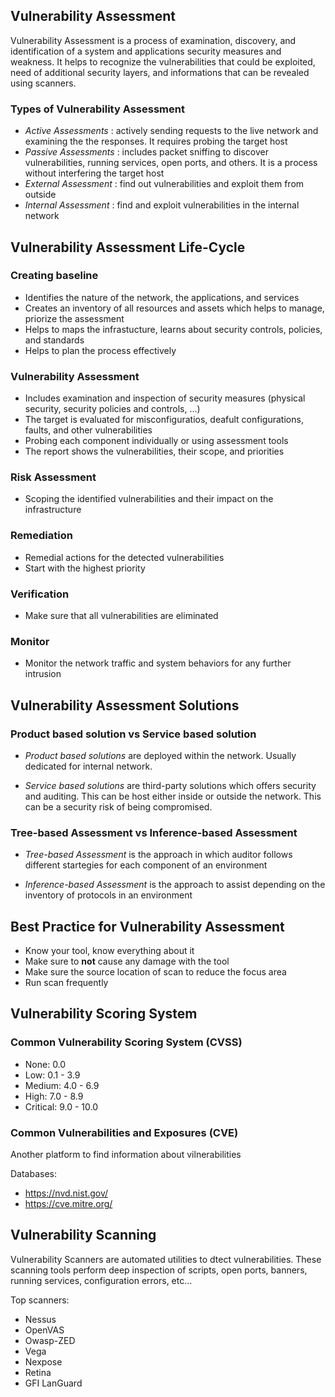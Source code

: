 ## Vulnerability Assessment

Vulnerability Assessment is a process of examination, discovery, and identification of a system and applications security measures and weakness.
It helps to recognize the vulnerabilities that could be exploited, need of additional security layers, and informations that can be revealed using scanners.

### Types of Vulnerability Assessment

- *Active Assessments* : actively sending requests to the live network and examining the the responses. It requires probing the target host
- *Passive Assessments* : includes packet sniffing to discover vulnerabilities, running services, open ports, and others. It is a process without interfering the target host
- *External Assessment* : find out vulnerabilities and exploit them from outside
- *Internal Assessment* : find and exploit vulnerabilities in the internal network

## Vulnerability Assessment Life-Cycle

### Creating baseline 

- Identifies the nature of the network, the applications, and services
- Creates an inventory of all resources and assets which helps to manage, priorize the assessment
- Helps to maps the infrastucture, learns about security controls, policies, and standards
- Helps to plan the process effectively

### Vulnerability Assessment

- Includes examination and inspection of security measures (physical security, security policies and controls, ...)
- The target is evaluated for misconfiguratios, deafult configurations, faults, and other vulnerabilities
- Probing each component individually or using assessment tools
- The report shows the vulnerabilities, their scope, and priorities

### Risk Assessment

- Scoping the identified vulnerabilities and their impact on the infrastructure

### Remediation

- Remedial actions for the detected vulnerabilities
- Start with the highest priority

### Verification

- Make sure that all vulnerabilities are eliminated

### Monitor

- Monitor the network traffic and system behaviors for any further intrusion

## Vulnerability Assessment Solutions

### Product based solution  vs Service based solution

- *Product based solutions* are deployed within the network. Usually dedicated for internal network.

- *Service based solutions* are third-party solutions which offers security and auditing. This can be host either inside or outside the network. This can be a security risk of being compromised.

### Tree-based Assessment vs Inference-based Assessment

- *Tree-based Assessment* is the approach in which auditor follows different startegies for each component of an environment

- *Inference-based Assessment* is the approach to assist depending on the inventory of protocols in an environment

## Best Practice for Vulnerability Assessment

- Know your tool, know everything about it
- Make sure to **not** cause any damage with the tool
- Make sure the source location of scan to reduce the focus area
- Run scan frequently

## Vulnerability Scoring System

### Common Vulnerability Scoring System (CVSS)

- None: 0.0
- Low: 0.1 - 3.9
- Medium: 4.0 - 6.9
- High: 7.0 - 8.9
- Critical: 9.0 - 10.0

### Common Vulnerabilities and Exposures (CVE)

Another platform to find information about vilnerabilities

Databases:

- https://nvd.nist.gov/
- https://cve.mitre.org/

## Vulnerability Scanning

Vulnerability Scanners are automated utilities to dtect vulnerabilities.
These scanning tools perform deep inspection of scripts, open ports, banners, running services, configuration errors, etc...

Top scanners:

- Nessus
- OpenVAS
- Owasp-ZED
- Vega
- Nexpose
- Retina
- GFI LanGuard
